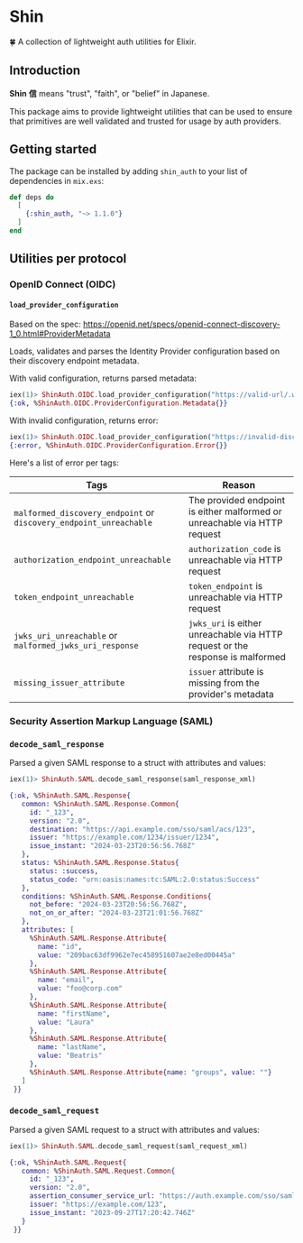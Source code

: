 # Shin

🍀 A collection of lightweight auth utilities for Elixir. 


## Introduction

**Shin** **信** means "trust", "faith", or "belief" in Japanese. 

This package aims to provide lightweight utilities that can be used to ensure that primitives are well validated and trusted for usage by auth providers. 

## Getting started 

The package can be installed by adding `shin_auth` to your list of dependencies in `mix.exs`:

```elixir
def deps do
  [
    {:shin_auth, "~> 1.1.0"}
  ]
end
```

## Utilities per protocol 

### OpenID Connect (OIDC)

#### `load_provider_configuration` 

Based on the spec: https://openid.net/specs/openid-connect-discovery-1_0.html#ProviderMetadata

Loads, validates and parses the Identity Provider configuration based on their discovery endpoint metadata. 

With valid configuration, returns parsed metadata:
```ex
iex(1)> ShinAuth.OIDC.load_provider_configuration("https://valid-url/.well-known/openid-configuration")
{:ok, %ShinAuth.OIDC.ProviderConfiguration.Metadata{}}
```

With invalid configuration, returns error:

```ex
iex(1)> ShinAuth.OIDC.load_provider_configuration("https://invalid-discovery/.well-known/openid-configuration")
{:error, %ShinAuth.OIDC.ProviderConfiguration.Error{}}
```

Here's a list of error per tags:

| Tags                                | Reason                                                                 |
|------------------------------------|------------------------------------------------------------------------|
| `malformed_discovery_endpoint` or `discovery_endpoint_unreachable`      | The provided endpoint is either malformed or unreachable via HTTP request       |
| `authorization_endpoint_unreachable` | `authorization_code` is unreachable via HTTP request |
| `token_endpoint_unreachable`       |  `token_endpoint` is unreachable via HTTP request           |
| `jwks_uri_unreachable` or `malformed_jwks_uri_response`       | `jwks_uri` is either unreachable via HTTP request or the response is malformed |
| `missing_issuer_attribute`         | `issuer` attribute is missing from the provider's metadata |


### Security Assertion Markup Language (SAML) 

### `decode_saml_response`

Parsed a given SAML response to a struct with attributes and values: 

```ex
iex(1)> ShinAuth.SAML.decode_saml_response(saml_response_xml)

{:ok, %ShinAuth.SAML.Response{
   common: %ShinAuth.SAML.Response.Common{
     id: "_123",
     version: "2.0",
     destination: "https://api.example.com/sso/saml/acs/123",
     issuer: "https://example.com/1234/issuer/1234",
     issue_instant: "2024-03-23T20:56:56.768Z"
   },
   status: %ShinAuth.SAML.Response.Status{
     status: :success,
     status_code: "urn:oasis:names:tc:SAML:2.0:status:Success"
   },
   conditions: %ShinAuth.SAML.Response.Conditions{
     not_before: "2024-03-23T20:56:56.768Z",
     not_on_or_after: "2024-03-23T21:01:56.768Z"
   },
   attributes: [
     %ShinAuth.SAML.Response.Attribute{
       name: "id",
       value: "209bac63df9962e7ec458951607ae2e8ed00445a"
     },
     %ShinAuth.SAML.Response.Attribute{
       name: "email",
       value: "foo@corp.com"
     },
     %ShinAuth.SAML.Response.Attribute{
       name: "firstName",
       value: "Laura"
     },
     %ShinAuth.SAML.Response.Attribute{
       name: "lastName",
       value: "Beatris"
     },
     %ShinAuth.SAML.Response.Attribute{name: "groups", value: ""}
   ]
 }}
```

### `decode_saml_request`

Parsed a given SAML request to a struct with attributes and values: 

```ex
iex(1)> ShinAuth.SAML.decode_saml_request(saml_request_xml)

{:ok, %ShinAuth.SAML.Request{
   common: %ShinAuth.SAML.Request.Common{
     id: "_123",
     version: "2.0",
     assertion_consumer_service_url: "https://auth.example.com/sso/saml/acs/123",
     issuer: "https://example.com/123",
     issue_instant: "2023-09-27T17:20:42.746Z"
   }
 }}
```

